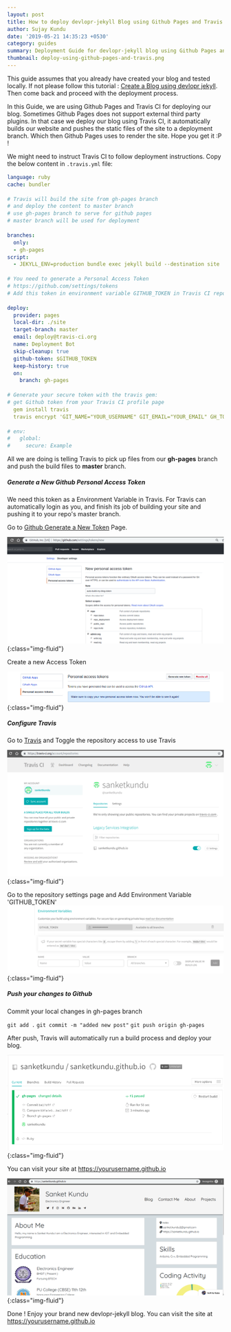 ```yaml
---
layout: post
title: How to deploy devlopr-jekyll Blog using Github Pages and Travis
author: Sujay Kundu
date: '2019-05-21 14:35:23 +0530'
category: guides
summary: Deployment Guide for devlopr-jekyll blog using Github Pages and Travis CI
thumbnail: deploy-using-github-pages-and-travis.png
---
```


This guide assumes that you already have created your blog and tested locally. If not please follow this tutorial : [Create a Blog using devlopr jekyll](https://devlopr.netlify.com/guides/2017/11/19/build-a-blog-using-devlopr-jekyll). Then come back and proceed with the deployment process.

In this Guide, we are using Github Pages and Travis CI for deploying our blog. Sometimes Github Pages does not support external third party plugins. In that case we deploy our blog using Travis CI, it automatically builds our website and pushes the static files of the site to a deployment branch. Which then Github Pages uses to render the site. Hope you get it :P !

We might need to instruct Travis CI to follow deployment instructions. Copy the below content in `.travis.yml` file:

```yml
language: ruby
cache: bundler

# Travis will build the site from gh-pages branch
# and deploy the content to master branch
# use gh-pages branch to serve for github pages
# master branch will be used for deployment

branches:
  only:
  - gh-pages
script:
  - JEKYLL_ENV=production bundle exec jekyll build --destination site

# You need to generate a Personal Access Token
# https://github.com/settings/tokens
# Add this token in environment variable GITHUB_TOKEN in Travis CI repo settings

deploy:
  provider: pages
  local-dir: ./site
  target-branch: master
  email: deploy@travis-ci.org
  name: Deployment Bot
  skip-cleanup: true
  github-token: $GITHUB_TOKEN
  keep-history: true
  on:
    branch: gh-pages

# Generate your secure token with the travis gem:
# get Github token from your Travis CI profile page
  gem install travis
  travis encrypt 'GIT_NAME="YOUR_USERNAME" GIT_EMAIL="YOUR_EMAIL" GH_TOKEN=YOUR_TOKEN' --add env.global --com

# env:
#   global:
#     secure: Example
```

All we are doing is telling Travis to pick up files from our **gh-pages** branch and push the build files to **master** branch.

##### Generate a New Github Personal Access Token

We need this token as a Environment Variable in Travis. For Travis can automatically login as you, and finish its job of building your site and pushing it to your repo's master branch.

Go to [Github Generate a New Token](https://github.com/settings/tokens) Page.

![deploy using travis](/assets/img/posts/d1.png){:class="img-fluid"}

Create a new Access Token

![deploy using travis](/assets/img/posts/d2.png){:class="img-fluid"}


##### Configure Travis

Go to [Travis](https://travis.org) and Toggle the repository access to use Travis

![deploy using travis](/assets/img/posts/d3.png){:class="img-fluid"}

Go to the repository settings page and Add Environment Variable 'GITHUB_TOKEN'
![deploy using travis](/assets/img/posts/d4.png){:class="img-fluid"}

##### Push your changes to Github

Commit your local changes in gh-pages branch

`git add .`
`git commit -m "added new post"`
`git push origin gh-pages`

After push, Travis will automatically run a build process and deploy your blog.

![deploy using travis](/assets/img/posts/d5.png){:class="img-fluid"}

You can visit your site at https://yourusername.github.io

![deploy using travis](/assets/img/posts/d6.png){:class="img-fluid"}

Done ! Enjoy your brand new devlopr-jekyll blog. You can visit the site at https://yourusername.github.io